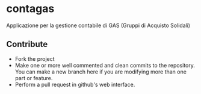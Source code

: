 contagas
========

Applicazione per la gestione contabile di GAS (Gruppi di Acquisto Solidali)

## Contribute

* Fork the project
* Make one or more well commented and clean commits to the repository. You can make a new branch here if you are modifying more than one part or feature.
* Perform a pull request in github's web interface.
